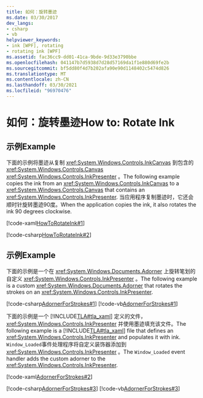 ```yaml
---
title: 如何：旋转墨迹
ms.date: 03/30/2017
dev_langs:
- csharp
- vb
helpviewer_keywords:
- ink [WPF], rotating
- rotating ink [WPF]
ms.assetid: fac36cc9-dd01-41ca-9bde-9d33e3790bbe
ms.openlocfilehash: 041147b7d5938d7d28d57169da1f1e880d69fe2b
ms.sourcegitcommit: bf5dd80f4d7b202afa90e90d1148402c5474d826
ms.translationtype: MT
ms.contentlocale: zh-CN
ms.lasthandoff: 03/30/2021
ms.locfileid: "96970476"
---
```

# <a name="how-to-rotate-ink"></a><span data-ttu-id="c6fbf-102">如何：旋转墨迹</span><span class="sxs-lookup"><span data-stu-id="c6fbf-102">How to: Rotate Ink</span></span>
## <a name="example"></a><span data-ttu-id="c6fbf-103">示例</span><span class="sxs-lookup"><span data-stu-id="c6fbf-103">Example</span></span>  
 <span data-ttu-id="c6fbf-104">下面的示例将墨迹从复制 <xref:System.Windows.Controls.InkCanvas> 到包含的 <xref:System.Windows.Controls.Canvas> <xref:System.Windows.Controls.InkPresenter> 。</span><span class="sxs-lookup"><span data-stu-id="c6fbf-104">The following example copies the ink from an <xref:System.Windows.Controls.InkCanvas> to a <xref:System.Windows.Controls.Canvas> that contains an <xref:System.Windows.Controls.InkPresenter>.</span></span>  <span data-ttu-id="c6fbf-105">当应用程序复制墨迹时，它还会顺时针旋转墨迹90度。</span><span class="sxs-lookup"><span data-stu-id="c6fbf-105">When the application copies the ink, it also rotates the ink 90 degrees clockwise.</span></span>  
  
 [!code-xaml[HowToRotateInk#1](~/samples/snippets/csharp/VS_Snippets_Wpf/HowToRotateInk/CSharp/Window1.xaml#1)]  
  
 [!code-csharp[HowToRotateInk#2](~/samples/snippets/csharp/VS_Snippets_Wpf/HowToRotateInk/CSharp/Window1.xaml.cs#2)]  
  
## <a name="example"></a><span data-ttu-id="c6fbf-106">示例</span><span class="sxs-lookup"><span data-stu-id="c6fbf-106">Example</span></span>  
 <span data-ttu-id="c6fbf-107">下面的示例是一个在 <xref:System.Windows.Documents.Adorner> 上旋转笔划的自定义 <xref:System.Windows.Controls.InkPresenter> 。</span><span class="sxs-lookup"><span data-stu-id="c6fbf-107">The following example is a custom <xref:System.Windows.Documents.Adorner> that rotates the strokes on an <xref:System.Windows.Controls.InkPresenter>.</span></span>  
  
 [!code-csharp[AdornerForStrokes#1](~/samples/snippets/csharp/VS_Snippets_Wpf/AdornerForStrokes/CSharp/RotatingAdornerForStrokes.cs#1)]
 [!code-vb[AdornerForStrokes#1](~/samples/snippets/visualbasic/VS_Snippets_Wpf/AdornerForStrokes/VisualBasic/RotatingAdornerForStrokes.vb#1)]  
  
 <span data-ttu-id="c6fbf-108">下面的示例是一个 [!INCLUDE[TLA#tla_xaml](../../../includes/tlasharptla-xaml-md.md)] 定义的文件， <xref:System.Windows.Controls.InkPresenter> 并使用墨迹填充该文件。</span><span class="sxs-lookup"><span data-stu-id="c6fbf-108">The following example is a [!INCLUDE[TLA#tla_xaml](../../../includes/tlasharptla-xaml-md.md)] file that defines an <xref:System.Windows.Controls.InkPresenter> and populates it with ink.</span></span> <span data-ttu-id="c6fbf-109">`Window_Loaded`事件处理程序将自定义装饰器添加到 <xref:System.Windows.Controls.InkPresenter> 。</span><span class="sxs-lookup"><span data-stu-id="c6fbf-109">The `Window_Loaded` event handler adds the custom adorner to the <xref:System.Windows.Controls.InkPresenter>.</span></span>  
  
 [!code-xaml[AdornerForStrokes#2](~/samples/snippets/csharp/VS_Snippets_Wpf/AdornerForStrokes/CSharp/Window1.xaml#2)]  
  
 [!code-csharp[AdornerForStrokes#3](~/samples/snippets/csharp/VS_Snippets_Wpf/AdornerForStrokes/CSharp/Window1.xaml.cs#3)]
 [!code-vb[AdornerForStrokes#3](~/samples/snippets/visualbasic/VS_Snippets_Wpf/AdornerForStrokes/VisualBasic/Window1.xaml.vb#3)]
